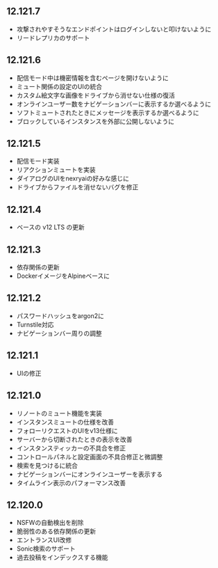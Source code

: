## 12.121.7
 - 攻撃されやすそうなエンドポイントはログインしないと叩けないように
 - リードレプリカのサポート

## 12.121.6
 - 配信モード中は機密情報を含むページを開けないように
 - ミュート関係の設定のUIの統合
 - カスタム絵文字な画像をドライブから消せない仕様の復活
 - オンラインユーザー数をナビゲーションバーに表示するか選べるように
 - ソフトミュートされたときにメッセージを表示するか選べるように
 - ブロックしているインスタンスを外部に公開しないように

## 12.121.5
 - 配信モード実装
 - リアクションミュートを実装
 - ダイアログのUIをnexryaiの好みな感じに
 - ドライブからファイルを消せないバグを修正

## 12.121.4
 - ベースの v12 LTS の更新

## 12.121.3
 - 依存関係の更新
 - DockerイメージをAlpineベースに

## 12.121.2
 - パスワードハッシュをargon2に
 - Turnstile対応
 - ナビゲーションバー周りの調整

## 12.121.1
 - UIの修正

## 12.121.0
 - リノートのミュート機能を実装
 - インスタンスミュートの仕様を改善
 - フォローリクエストのUIをv13仕様に
 - サーバーから切断されたときの表示を改善
 - インスタンスティッカーの不具合を修正
 - コントロールパネルと設定画面の不具合修正と微調整
 - 検索を見つけるに統合
 - ナビゲーションバーにオンラインユーザーを表示する
 - タイムライン表示のパフォーマンス改善

## 12.120.0
 - NSFWの自動検出を削除
 - 脆弱性のある依存関係の更新
 - エントランスUI改修
 - Sonic検索のサポート
 - 過去投稿をインデックスする機能
